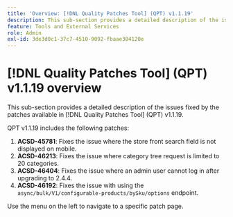 ```yaml
---
title: 'Overview: [!DNL Quality Patches Tool] (QPT) v1.1.19'
description: This sub-section provides a detailed description of the issues fixed by the patches available in [!DNL Quality Patches Tool] (QPT) v1.1.19.
feature: Tools and External Services
role: Admin
exl-id: 3de3d0c1-37c7-4510-9092-fbaae384120e
---
```

# [!DNL Quality Patches Tool] (QPT) v1.1.19 overview

This sub-section provides a detailed description of the issues fixed by the patches available in [!DNL Quality Patches Tool] (QPT) v1.1.19.

QPT v1.1.19 includes the following patches:

1. **ACSD-45781**: Fixes the issue where the store front search field is not displayed on mobile.
1. **ACSD-46213**: Fixes the issue where category tree request is limited to 20 categories.
1. **ACSD-46404**: Fixes the issue where an admin user cannot log in after upgrading to 2.4.4.
1. **ACSD-46192**: Fixes the issue with using the `async/bulk/V1/configurable-products/bySku/options` endpoint.

Use the menu on the left to navigate to a specific patch page.

